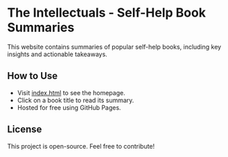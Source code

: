 # The Intellectuals - Self-Help Book Summaries

This website contains summaries of popular self-help books, including key insights and actionable takeaways.

## How to Use
- Visit [index.html](index.html) to see the homepage.
- Click on a book title to read its summary.
- Hosted for free using GitHub Pages.

## License
This project is open-source. Feel free to contribute!

